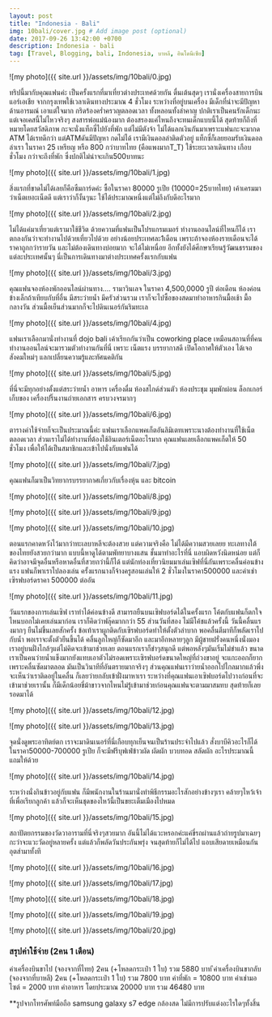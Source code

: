 ```yaml
---
layout: post
title: "Indonesia - Bali"
img: 10bali/cover.jpg # Add image post (optional)
date: 2017-09-26 13:42:00 +0700
description: Indonesia - bali
tag: [Travel, Blogging, bali, Indonesia, บาหลี, อินโดนีเซีย]
---
```


![my photo]({{ site.url }}/assets/img/10bali/0.jpg)

ทริปนี้มากับคุณแฟนค่ะ เป็นครั้งแรกที่มาเที่ยวต่างประเทศด้วยกัน ตื่นเต้นสุดๆ เรานั่งเครื่องสายการบินแอร์เอเชีย จากกรุงเทพใช้เวลาเดินทางประมาณ 4 ชั่วโมง ระหว่างที่อยู่บนเครื่อง มีเด็กที่น่าจะมีปัญหาด้านอารมณ์ เอาแต่ใจมาก กริดร้องคร่ำครวญตลอดเวลา ทั้งหลอนทั้งลำคาญ ปกติเราเป็นคนรักเด็กนะแต่เจอเคสนี้ไม่ไหวจริงๆ สงสารพ่อแม่น้องมาก ต้องสรองแค่ไหนถึงจะทนเด็กแบบนี้ได้ สุดท้ายก็ถึงที่หมายโดยสวัสดิภาพ กะจะนั่งแท็กซี่ไปยังที่พัก แต่ไม่มีตังจ้า ไม่ได้แลกเงินกันมาเพราะแฟนกะจะมากด ATM ได้เรทดีกว่า แต่ATMดันมีปัญหา กดไม่ได้ เรามีเงินดอลล่าติดตัวอยู่ แท็กซี่ก็เลยยอมรับเงินดอลล่าเรา ในราคา 25 เหรียญ หรือ 800 กว่าบาทไทย (คือแพงมากT_T) ใช้ระยะเวลาเดินทาง เกือบชั่วโมง กว่าจะถึงที่พัก ซึ่งปกติไม่น่าจะเกิน500บาทนะ

![my photo]({{ site.url }}/assets/img/10bali/1.jpg)

สิ่งแรกที่ขาดไม่ได้เลยก็คือซืมการ์ดค่ะ ซื้อในราคา 80000 รูเปีย (10000=25บาทไทย) เค้าเครมมาว่าเน็ตเยอะเน็ตดี แต่เราว่าก็งั้นๆนะ ใช้ได้ประมาณหนึ่งแต่ไม่ถึงกับดีอะไรมาก

![my photo]({{ site.url }}/assets/img/10bali/2.jpg)

ไม่ได้แค่มาเที่ยวแต่เรามาใช้ชีวิต ด้วยความที่แฟนเป็นโปรแกรมเมอร์ ทำงานออนไลน์ที่ไหนก็ได้ เราตกลงกันว่าจะทำงานไปด้วยเที่ยวไปด้วย อย่างน้อยประเทศละ1เดือน เพราะถ้าจองห้องรายเดือนจะได้ราคาถูกกว่ารายวัน และไม่ต้องเดินทางบ่อยมาก จะได้ไม่เหนื่อย อีกทั้งยังได้ศีกษาเรียนรู้วัฒนธรรมของแต่ละประเทศนั้นๆ นี่เป็นการเดินทางมาต่างประเทศครั้งแรกกับแฟน

![my photo]({{ site.url }}/assets/img/10bali/3.jpg)

คุณแฟนจองห้องพักออนไลน์ผ่านทาง.... รามาวินเลจ ในราคา 4,500,0000 รูปี ต่อเดือน ห้องค่อนข้างเล็กถ้าเทียบกับที่อื่น มีสระว่ายน้ำ มีครัวส่วนรวม เราก็จะไปซื้อของสดมาทำอาหารกินมื้อเช้า มื้อกลางวัน ส่วนมื้อเย็นส่วนมากก็จะไปดินเนอร์กันริมทะเล

![my photo]({{ site.url }}/assets/img/10bali/4.jpg)

แฟนเราเลือกมานั่งทำงานที่ dojo bali เค้าเรียกกันว่าเป็น coworking place เหมือนสถานที่ที่คนทำงานออนไลน์จะมารวมตัวทำงานกันที่นี่ เพราะ เน็ตแรง บรรยากาสดี เปิดโอกาศให้ตัวเอง ได้เจอสังคมใหม่ๆ แลกเปลี่ยนความรู้และทัศนคติกัน

![my photo]({{ site.url }}/assets/img/10bali/5.jpg)

ที่นี่จะมีทุกอย่างตั้งแต่สระว่ายน้ำ อาหาร เครื่องดื่ม ห้องสไกด์ส่วนตัว ห้องประชุม มุมพักผ่อน ล็อกเกอร์เก็บของ เครื่องปริ๊นงานถ่ายเอกสาร ครบวงจรมากๆ

![my photo]({{ site.url }}/assets/img/10bali/6.jpg)

ตารางค่าใช้จ่ายก็จะเป็นประมาณนี้ค่ะ แฟนเราเลือกแพคเก็ตอันลิมิเตทเพราะนางต้องทำงานที่ใช้เน็ตตลอดเวลา  ส่วนเราไม่ได้ทำงานที่ต้องใช้อินเตอร์เน็ตอะไรมาก คุณแฟนเลยเลือกแพคเก็ตให้ 50 ชั่วโมง เพื่อให้ได้เป็นสมาชิกและเข้าไปนั่งกับแฟนได้   

![my photo]({{ site.url }}/assets/img/10bali/7.jpg)

คุณแฟนก็มาเป็นวิทยากรบรรยากาศเกี่ยวกับเรื่องหุ้น และ bitcoin  

![my photo]({{ site.url }}/assets/img/10bali/8.jpg)

![my photo]({{ site.url }}/assets/img/10bali/9.jpg)

![my photo]({{ site.url }}/assets/img/10bali/10.jpg)

ตอนแรกคาดหวังไว้มากว่าทะเลบาหลีจะต้องสวย แต่ความจริงคือ ไม่ได้มีความสวยเลยย ทะเลทางใต้ของไทยยังสวยกว่ามาก แบบนี้หาดูได้ตามพัทยาบางแสน ชั้นมาทำอะไรที่นี่ แอบผิดหวังนิดหน่อย แต่ก็คิดว่าอาจมีจุดอื่นหรือหาดอื่นที่สวยกว่านี้ก็ได้ แต่นักท่องเที่ยวนิยมมาเล่นเซิฟที่นี่กันเพราะคลื่นค่อนข้างแรง แฟนก็พาเราไปลองเล่น ครั้งแรกนางก็จ้างครูสอนเล่นให้ 2 ชั่วโมงในราคา500000 และค่าเช่าเซิรฟบอร์ดราคา 500000  ต่ออัน

![my photo]({{ site.url }}/assets/img/10bali/11.jpg)

วันแรกของการเล่นเซิฟ เราทำได้ค่อนข้างดี สามารถยืนบนเซิฟบอร์ดได้ในครั้งแรก โค้ตกับแฟนก็ตกใจ ไหนบอกไม่เคยเล่นมาก่อน เราก็คิดว่าฟลุ๊คมากกว่า 55 ส่วนวันที่สอง ไม่มีโค้ชแล้วครั้งนี้ วันนี้คลื่นแรงมากๆ ยืนไม่ขึ้นเลยสักครั้ง ข้อเท้าเราผูกติดกับเซิรฟบอร์ดทำให้ตั้งตัวลำบาก พอคลื่นตีมาทีก็พลัดเราไปกับน้ำ พอเราจะตั้งตัวยืนขี้นได้ คลื่นลูกใหญ่ก็ซัดมาอีก และมาอีกหลายๆลูก มีผู้ชายฝรั่งคนหนึ่งนั่งมองเราอยู่บนฝั่งไกล้ๆแต่ไม่คิดจะเข้ามาช่วยเลย ตอนแรกเราก็ขำๆสนุกดี  แต่พอหลังๆมันเริ่มไม่ขำแล้ว ขนาดเราเป็นคนว่ายน้ำแข็งมากยังแทบเอาตัวไม่รอดเพราะเซิรฟบอร์ดขนาดใหญ่ที่ถ่วงขาอยู่ จะแกะออกก็ยากเพราะคลื่นซัดมาตลอด มันเป็นวินาทีที่อันตรายมากจริงๆ ส่วนคุณแฟนเราว่ายน้ำออกไปไกลมากแล้วพึ่งจะเห็นว่าเราติดอยู่ในคลื่น ก็เลยว่ายกลับเข้าฝั่งมาหาเรา ระหว่างที่คุณแฟนเอาเซิฟบอร์ดไปวางก่อนที่จะเข้ามาช่วยเรานั้น ก็มีเด็กน้อยขี่ม้าขาวจากไหนไม่รู้เข้ามาช่วยก่อนคุณแฟนจะตามมาสมทบ สุดท้ายก็เลยรอดมาได้

![my photo]({{ site.url }}/assets/img/10bali/12.jpg)

![my photo]({{ site.url }}/assets/img/10bali/13.jpg)

จุดนั่งดูพระอาทิตย์ตก เราจะมาดินเนอร์ที่นี่เกือบทุกเย็นจนเป็นร้านประจำไปแล้ว สั่งบาบีคิวอะไรก็ได้ ในราคา50000-700000 รูเปีย ก็จะมีฟรีบุฟเฟ่ข้าวผัด ผัดผัก บวบทอด สลัดผัก อะไรประมาณนี้แถมให้ด้วย

![my photo]({{ site.url }}/assets/img/10bali/14.jpg)

ระหว่างนั่งกินข้าวอยู่กับแฟน ก็มีพนักงานในร้านมานั่งทำพิธีกรรมอะไรสักอย่างข้างๆเรา คล้ายๆไหว้เจ้าที่เพื่อเรียกลูกค้า แล้วก็จะเห็นชุดของไหว้นี้เป็นขยะเต็มเมืองไปหมด

![my photo]({{ site.url }}/assets/img/10bali/15.jpg)

สถาปัตยกรรมของวัดวาอารามที่นี่จริงๆสวยมาก อันนี้ไม่ได้แวะหรอกค่ะแค่ขี่รถผ่านแล้วถ่ายรูปมาเฉยๆ กะว่าจะแวะวัดอยู่หลายครั้ง แต่แล้วก็พลัดวันประกันพรุ่ง จนสุดท้ายก็ไม่ได้ไป แอบเสียดายเหมือนกันอุตส่ามาทั้งที

![my photo]({{ site.url }}/assets/img/10bali/16.jpg)

![my photo]({{ site.url }}/assets/img/10bali/17.jpg)

![my photo]({{ site.url }}/assets/img/10bali/18.jpg)

![my photo]({{ site.url }}/assets/img/10bali/19.jpg)

![my photo]({{ site.url }}/assets/img/10bali/20.jpg)

### สรุปค่าใช้จ่าย (2คน 1 เดือน)
ค่าเครื่องบินขาไป (จองจากที่ไทย) 2คน (+โหลดกระเป๋า 1 ใบ) รวม 5880 บาท
ึค่าเครื่องบินขากลับ (จองจากที่บาหลี) 2คน (+โหลดกระเป๋า 1 ใบ) รวม 7800 บาท
ค่าที่พัก  = 10800 บาท
ค่าเช่ามอไซต์ = 2000 บาท
ค่าอาหาร โดยประมาณ 20000 บาท
รวม 46480 บาท


**รูปจากโทรศัพท์มือถือ samsung galaxy s7 edge กล้องสด ไม่มีการปรับแต่งอะไรใดๆทั้งสิ้น
